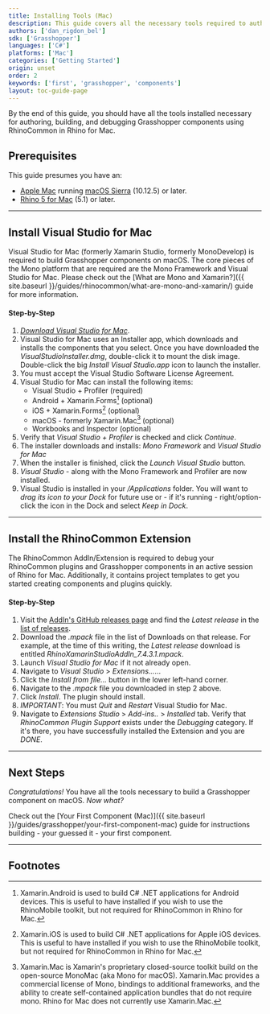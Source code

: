 ```yaml
---
title: Installing Tools (Mac)
description: This guide covers all the necessary tools required to author Grasshopper components on Mac.
authors: ['dan_rigdon_bel']
sdk: ['Grasshopper']
languages: ['C#']
platforms: ['Mac']
categories: ['Getting Started']
origin: unset
order: 2
keywords: ['first', 'grasshopper', 'components']
layout: toc-guide-page
---
```



By the end of this guide, you should have all the tools installed necessary for authoring, building, and debugging Grasshopper components using RhinoCommon in Rhino for Mac.

## Prerequisites

This guide presumes you have an:

- [Apple Mac](http://store.apple.com/) running [macOS Sierra](https://www.apple.com/osx/) (10.12.5) or later.
- [Rhino 5 for Mac](https://www.rhino3d.com/mac) (5.1) or later.

---

## Install Visual Studio for Mac

Visual Studio for Mac (formerly Xamarin Studio, formerly MonoDevelop) is required to build Grasshopper components on macOS.  The core pieces of the Mono platform that are required are the Mono Framework and Visual Studio for Mac.  Please check out the [What are Mono and Xamarin?]({{ site.baseurl }}/guides/rhinocommon/what-are-mono-and-xamarin/) guide for more information.

#### Step-by-Step

1. *[Download Visual Studio for Mac](https://www.visualstudio.com/vs/visual-studio-mac/)*.
1. Visual Studio for Mac uses an Installer app, which downloads and installs the components that you select.  Once you have downloaded the *VisualStudioInstaller.dmg*, double-click it to mount the disk image.  Double-click the big *Install Visual Studio.app* icon to launch the installer.
1. You must accept the Visual Studio Software License Agreement.
1. Visual Studio for Mac can install the following items:
   - Visual Studio + Profiler (required)
   - Android + Xamarin.Forms[^1] (optional)
   - iOS + Xamarin.Forms[^2] (optional)
   - macOS - formerly Xamarin.Mac[^3] (optional)
   - Workbooks and Inspector (optional)
1. Verify that *Visual Studio + Profiler* is checked and click *Continue*.
1. The installer downloads and installs: *Mono Framework* and *Visual Studio for Mac*
1. When the installer is finished, click the *Launch Visual Studio* button.
1. *Visual Studio* - along with the Mono Framework and Profiler are now installed.
1. Visual Studio is installed in your */Applications* folder. You will want to *drag its icon to your Dock* for future use or - if it's running - right/option-click the icon in the Dock and select *Keep in Dock*.

---

## Install the RhinoCommon Extension

The RhinoCommon AddIn/Extension is required to debug your RhinoCommon plugins and Grasshopper components in an active session of Rhino for Mac.  Additionally, it contains project templates to get you started creating components and plugins quickly.

#### Step-by-Step

1. Visit the [AddIn's GitHub releases page](https://github.com/mcneel/RhinoCommonXamarinStudioAddin/releases) and find the *Latest release* in the [list of releases](https://github.com/mcneel/RhinoCommonXamarinStudioAddin/releases).
1. Download the *.mpack* file in the list of Downloads on that release.  For example, at the time of this writing, the *Latest release* download is entitled *RhinoXamarinStudioAddIn_7.4.3.1.mpack*.
1. Launch *Visual Studio for Mac* if it not already open.
1. Navigate to *Visual Studio* > *Extensions...*...
1. Click the *Install from file...* button in the lower left-hand corner.
1. Navigate to the *.mpack* file you downloaded in step 2 above.
1. Click *Install*.  The plugin should install.
1. *IMPORTANT*: You must *Quit* and *Restart* Visual Studio for Mac.
1. Navigate to *Extensions Studio* > *Add-ins..* > *Installed* tab.  Verify that *RhinoCommon Plugin Support* exists under the *Debugging* category.  If it's there, you have successfully installed the Extension and you are *DONE*.

---

## Next Steps

*Congratulations!*  You have all the tools necessary to build a Grasshopper component on macOS.  *Now what?*

Check out the [Your First Component (Mac)]({{ site.baseurl }}/guides/grasshopper/your-first-component-mac) guide for instructions building - your guessed it - your first component.

---

## Footnotes

[^1]: Xamarin.Android is used to build C# .NET applications for Android devices.  This is useful to have installed if you wish to use the RhinoMobile toolkit, but not required for RhinoCommon in Rhino for Mac.

[^2]: Xamarin.iOS is used to build C# .NET applications for Apple iOS devices.  This is useful to have installed if you wish to use the RhinoMobile toolkit, but not required for RhinoCommon in Rhino for Mac.

[^3]: Xamarin.Mac is Xamarin's proprietary closed-source toolkit build on the open-source MonoMac (aka Mono for macOS).  Xamarin.Mac provides a commercial license of Mono, bindings to additional frameworks, and the ability to create self-contained application bundles that do not require mono.  Rhino for Mac does not currently use Xamarin.Mac.
